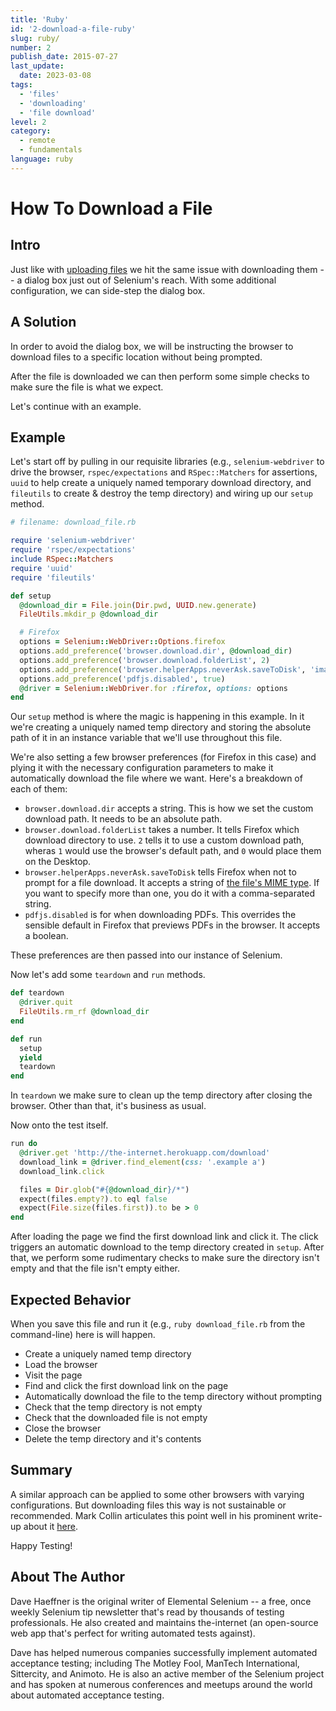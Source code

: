 ```yaml
---
title: 'Ruby'
id: '2-download-a-file-ruby'
slug: ruby/
number: 2
publish_date: 2015-07-27
last_update:
  date: 2023-03-08
tags:
  - 'files'
  - 'downloading'
  - 'file download'
level: 2
category: 
  - remote
  - fundamentals
language: ruby
---
```

# How To Download a File

## Intro

Just like with [uploading files](/docs/updated-tips/how-to-upload-a-file/) we hit the same issue with downloading them -- a dialog box 
just out of Selenium's reach. With some additional configuration, we can side-step the dialog box.

## A Solution

In order to avoid the dialog box, we will be instructing the browser to download files to a specific location without being prompted.

After the file is downloaded we can then perform some simple checks to make sure the file is what we expect.

Let's continue with an example.

## Example

Let's start off by pulling in our requisite libraries (e.g., `selenium-webdriver` to drive the browser, `rspec/expectations` 
and `RSpec::Matchers` for assertions, `uuid` to help create a uniquely named temporary download directory, and `fileutils` 
to create & destroy the temp directory) and wiring up our `setup` method.


```ruby
# filename: download_file.rb

require 'selenium-webdriver'
require 'rspec/expectations'
include RSpec::Matchers
require 'uuid'
require 'fileutils'

def setup
  @download_dir = File.join(Dir.pwd, UUID.new.generate)
  FileUtils.mkdir_p @download_dir

  # Firefox
  options = Selenium::WebDriver::Options.firefox
  options.add_preference('browser.download.dir', @download_dir)  
  options.add_preference('browser.download.folderList', 2)  
  options.add_preference('browser.helperApps.neverAsk.saveToDisk', 'images/jpeg, application/pdf, application/octet-stream')
  options.add_preference('pdfjs.disabled', true)
  @driver = Selenium::WebDriver.for :firefox, options: options
end
```

Our `setup` method is where the magic is happening in this example. In it we're creating a uniquely named 
temp directory and storing the absolute path of it in an instance variable that we'll use throughout this file.

We're also setting a few browser preferences (for Firefox in this case) and plying it with the necessary configuration 
parameters to make it automatically download the file where we want. Here's a breakdown of each of them:

+ `browser.download.dir` accepts a string. This is how we set the custom download path. It needs to be an absolute path.
+ `browser.download.folderList` takes a number. It tells Firefox which download directory to use. `2` tells it to use a custom download path, wheras `1` would use the browser's default path, and `0` would place them on the Desktop.
+ `browser.helperApps.neverAsk.saveToDisk` tells Firefox when not to prompt for a file download. It accepts a string of [the file's MIME type](http://en.wikipedia.org/wiki/Internet_media_type). If you want to specify more than one, you do it with a comma-separated string.
+ `pdfjs.disabled` is for when downloading PDFs. This overrides the sensible default in Firefox that previews PDFs in the browser. It accepts a boolean.

These preferences are then passed into our instance of Selenium.

Now let's add some `teardown` and `run` methods.


```ruby
def teardown
  @driver.quit
  FileUtils.rm_rf @download_dir
end

def run
  setup
  yield
  teardown
end
```

In `teardown` we make sure to clean up the temp directory after closing the browser. Other than that, it's business as usual.

Now onto the test itself.


```ruby
run do
  @driver.get 'http://the-internet.herokuapp.com/download'
  download_link = @driver.find_element(css: '.example a')
  download_link.click

  files = Dir.glob("#{@download_dir}/*")
  expect(files.empty?).to eql false
  expect(File.size(files.first)).to be > 0
end
```

After loading the page we find the first download link and click it. The click triggers an automatic download to the temp 
directory created in `setup`. After that, we perform some rudimentary checks to make sure the directory isn't empty and 
that the file isn't empty either.

## Expected Behavior

When you save this file and run it (e.g., `ruby download_file.rb` from the command-line) here is will happen.

+ Create a uniquely named temp directory
+ Load the browser
+ Visit the page
+ Find and click the first download link on the page
+ Automatically download the file to the temp directory without prompting
+ Check that the temp directory is not empty
+ Check that the downloaded file is not empty
+ Close the browser
+ Delete the temp directory and it's contents

## Summary

A similar approach can be applied to some other browsers with varying configurations. But downloading files this way is 
not sustainable or recommended. Mark Collin articulates this point well in his prominent write-up about it 
[here](http://ardesco.lazerycode.com/index.php/2012/07/how-to-download-files-with-selenium-and-why-you-shouldnt/).

Happy Testing!
## About The Author

Dave Haeffner is the original writer of Elemental Selenium -- a free, once weekly Selenium tip newsletter that's read by 
thousands of testing professionals. He also created and maintains the-internet (an open-source web app that's perfect 
for writing automated tests against).

Dave has helped numerous companies successfully implement automated acceptance testing; including The Motley Fool, 
ManTech International, Sittercity, and Animoto. He is also an active member of the Selenium project and has spoken at 
numerous conferences and meetups around the world about automated acceptance testing.

